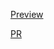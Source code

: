 [Preview](https://bogdanpashynskyi.github.io/starwars/)

[PR](https://github.com/bogdanpashynskyi/starwars/pull/1)
